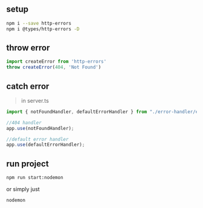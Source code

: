 
## setup
  
```bash
npm i --save http-errors
npm i @types/http-errors -D
```

## throw error

```typescript
import createError from 'http-errors'
throw createError(404, 'Not Found')
 ```

## catch error
> in server.ts

```typescript
import { notFoundHandler, defaultErrorHandler } from "./error-handler/error-handler";

//404 handler
app.use(notFoundHandler);

//default error handler
app.use(defaultErrorHandler);

```

## run project
  
  ```bash
  npm run start:nodemon
  ```
  or simply just
  
  ```bash
  nodemon
  ```